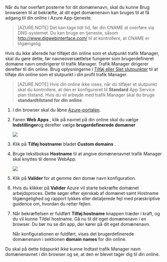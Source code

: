 Når du har overført posterne for dit domænenavn, skal du kunne Brug browseren til at bekræfte, at dit eget domænenavn kan bruges til at få adgang til din online i Azure App-tjeneste.

> [AZURE.NOTE] Det kan tage lidt tid, før din CNAME at overføre via DNS-systemet. Du kan bruge en tjeneste, såsom <a href="http://www.digwebinterface.com/">http://www.digwebinterface.com/</a> til at kontrollere, at CNAME er tilgængelig.

Hvis du ikke allerede har tilføjet din online som et slutpunkt trafik Manager, skal du gøre dette, før navneoversættelse fungerer som brugerdefineret domæne navn omdirigerer til trafik Manager. Trafik Manager dirigerer derefter til din online. Brug oplysningerne i [Tilføj eller Slet slutpunkter](../articles/traffic-manager/traffic-manager-endpoints.md) til at tilføje din online som et slutpunkt i din profil trafik Manager.

> [AZURE.NOTE] Hvis din online ikke vises, når du tilføjer et slutpunkt skal du kontrollere, at den er konfigureret til **Standard** App Service plan tilstand. Hvis du vil arbejde med trafik Manager skal du bruge **standardtilstand for din online** .

1. I din browser skal du åbne [Azure-portalen](https://portal.azure.com).

1. Fanen **Web Apps** , klik på navnet på din online skal du vælge **Indstillinger**og derefter vælge **brugerdefinerede domæner**

    ![](./media/custom-dns-web-site/dncmntask-cname-6.png)

1. Klik på **Tilføj hostname**i bladet **Custom domains** .
    
1. Bruge tekstbokse **Hostname** til at angive domænenavnet trafik Manager skal knyttes til denne WebApp.

    ![](./media/custom-dns-web-site/dncmntask-cname-8.png)

1. Klik på **Valider** for at gemme den domæ navn konfiguration.

7.  Hvis du klikker på **Valider** Azure vil starte bekræfte domænet arbejdsproces. Dette søger efter ejerskab af domænet samt Hostname tilgængelighed og rapport lykkes eller detaljerede fejl med præskriptive guidence om, hvordan du retter fejlen.    

8.  Når bekræftelsen er fuldført **Tilføj hostname** knappen træder i kraft, og du vil kunne Tildel hostname. Gå nu til dit eget domænenavn i en browser. Du bør nu se din app, der kører på dit eget domænenavn. 

    Når konfigurationen er fuldført, vises det brugerdefinerede domænenavn i sektionen **domain names** for din online.

Du skal på dette tidspunkt ikke kunne Indtast trafik Manager navn domænenavnet i din browser og se, at den er blevet tager dig til din online.
